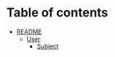 # Table of contents

* [README](README.md)
  * [User](readme/user/README.md)
    * [Subject](readme/user/subject.md)
